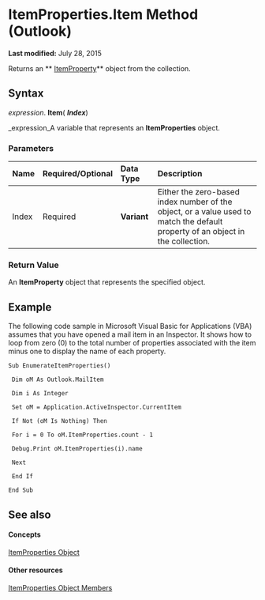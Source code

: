 
# ItemProperties.Item Method (Outlook)

 **Last modified:** July 28, 2015

Returns an  ** [ItemProperty](3570d1f9-40ed-0a99-f63c-141134418c3b.md)** object from the collection.

## Syntax

 _expression_. **Item**( **_Index_**)

 _expression_A variable that represents an  **ItemProperties** object.


### Parameters



|**Name**|**Required/Optional**|**Data Type**|**Description**|
|:-----|:-----|:-----|:-----|
|Index|Required| **Variant**|Either the zero-based index number of the object, or a value used to match the default property of an object in the collection.|

### Return Value

An  **ItemProperty** object that represents the specified object.


## Example

The following code sample in Microsoft Visual Basic for Applications (VBA) assumes that you have opened a mail item in an Inspector. It shows how to loop from zero (0) to the total number of properties associated with the item minus one to display the name of each property.


```
Sub EnumerateItemProperties() 
 
 Dim oM As Outlook.MailItem 
 
 Dim i As Integer 
 
 Set oM = Application.ActiveInspector.CurrentItem 
 
 If Not (oM Is Nothing) Then 
 
 For i = 0 To oM.ItemProperties.count - 1 
 
 Debug.Print oM.ItemProperties(i).name 
 
 Next 
 
 End If 
 
End Sub
```


## See also


#### Concepts


 [ItemProperties Object](34a110ed-6617-72da-1e98-a9773c705b40.md)
#### Other resources


 [ItemProperties Object Members](9c18dfa4-b0df-0a01-cac8-cb4ef7a4f2b5.md)

